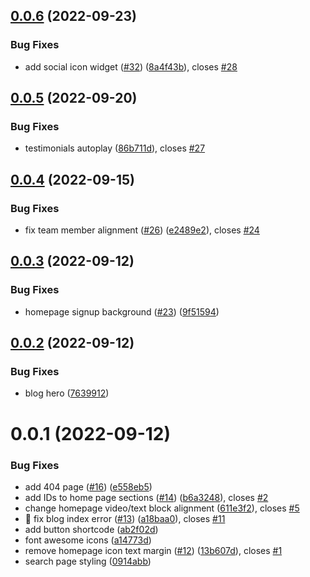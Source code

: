 ## [0.0.6](https://github.com/space-pirate-productions/chapmancommunities/compare/0.0.5...0.0.6) (2022-09-23)


### Bug Fixes

* add social icon widget ([#32](https://github.com/space-pirate-productions/chapmancommunities/issues/32)) ([8a4f43b](https://github.com/space-pirate-productions/chapmancommunities/commit/8a4f43b5101d1a09a14ef5210a772dcbfaf9cb47)), closes [#28](https://github.com/space-pirate-productions/chapmancommunities/issues/28)

## [0.0.5](https://github.com/space-pirate-productions/chapmancommunities/compare/0.0.4...0.0.5) (2022-09-20)


### Bug Fixes

* testimonials autoplay ([86b711d](https://github.com/space-pirate-productions/chapmancommunities/commit/86b711d06cbaeb128fc1e57751d8f70e4691cfaa)), closes [#27](https://github.com/space-pirate-productions/chapmancommunities/issues/27)

## [0.0.4](https://github.com/space-pirate-productions/chapmancommunities/compare/0.0.3...0.0.4) (2022-09-15)


### Bug Fixes

*  fix team member alignment ([#26](https://github.com/space-pirate-productions/chapmancommunities/issues/26)) ([e2489e2](https://github.com/space-pirate-productions/chapmancommunities/commit/e2489e25e7b8f16030667a233e8f6f2f0baf9426)), closes [#24](https://github.com/space-pirate-productions/chapmancommunities/issues/24)

## [0.0.3](https://github.com/space-pirate-productions/chapmancommunities/compare/0.0.2...0.0.3) (2022-09-12)


### Bug Fixes

* homepage signup background ([#23](https://github.com/space-pirate-productions/chapmancommunities/issues/23)) ([9f51594](https://github.com/space-pirate-productions/chapmancommunities/commit/9f515941a8867932ae3c30641a1d9a84c8a0a8fd))

## [0.0.2](https://github.com/space-pirate-productions/chapmancommunities/compare/0.0.1...0.0.2) (2022-09-12)


### Bug Fixes

* blog hero ([7639912](https://github.com/space-pirate-productions/chapmancommunities/commit/763991255399e193df78356cb4490a2647751c1a))

# 0.0.1 (2022-09-12)


### Bug Fixes

*  add 404 page ([#16](https://github.com/space-pirate-productions/chapmancommunities/issues/16)) ([e558eb5](https://github.com/space-pirate-productions/chapmancommunities/commit/e558eb54aa14f5278bca97b8a8470e1a3fa1f5e4))
*  add IDs to home page sections ([#14](https://github.com/space-pirate-productions/chapmancommunities/issues/14)) ([b6a3248](https://github.com/space-pirate-productions/chapmancommunities/commit/b6a3248554240943f56d61af89e1c09c09086cad)), closes [#2](https://github.com/space-pirate-productions/chapmancommunities/issues/2)
*  change homepage video/text block alignment ([611e3f2](https://github.com/space-pirate-productions/chapmancommunities/commit/611e3f20092f444b0b63f302392305e168d4e650)), closes [#5](https://github.com/space-pirate-productions/chapmancommunities/issues/5)
* :bug: fix blog index error ([#13](https://github.com/space-pirate-productions/chapmancommunities/issues/13)) ([a18baa0](https://github.com/space-pirate-productions/chapmancommunities/commit/a18baa0c4ab766f351eada2f6173e4f5384ee44b)), closes [#11](https://github.com/space-pirate-productions/chapmancommunities/issues/11)
* add button shortcode ([ab2f02d](https://github.com/space-pirate-productions/chapmancommunities/commit/ab2f02d22c2f7438cc4123ee0b6d0d8344e7b2f0))
* font awesome icons ([a14773d](https://github.com/space-pirate-productions/chapmancommunities/commit/a14773d2789b5e28b522e6d1a5c63323afff65c5))
* remove homepage icon text margin ([#12](https://github.com/space-pirate-productions/chapmancommunities/issues/12)) ([13b607d](https://github.com/space-pirate-productions/chapmancommunities/commit/13b607d5d49b1c655914889a7a1d8675fdb3b2ce)), closes [#1](https://github.com/space-pirate-productions/chapmancommunities/issues/1)
* search page styling ([0914abb](https://github.com/space-pirate-productions/chapmancommunities/commit/0914abb345d32d67ffe6ea1164c9ac5f7c4e6f17))
